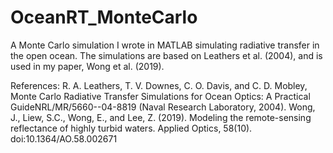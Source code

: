 # OceanRT_MonteCarlo
A Monte Carlo simulation I wrote in MATLAB simulating radiative transfer in the open ocean. The simulations are based on Leathers et al. (2004), and is used in my paper, Wong et al. (2019).

References:
R. A. Leathers, T. V. Downes, C. O. Davis, and C. D. Mobley, Monte Carlo Radiative Transfer Simulations for Ocean Optics: A Practical GuideNRL/MR/5660--04-8819 (Naval Research Laboratory, 2004).
Wong, J., Liew, S.C., Wong, E., and Lee, Z. (2019). Modeling the remote-sensing reflectance of highly turbid waters. Applied Optics, 58(10). doi:10.1364/AO.58.002671
